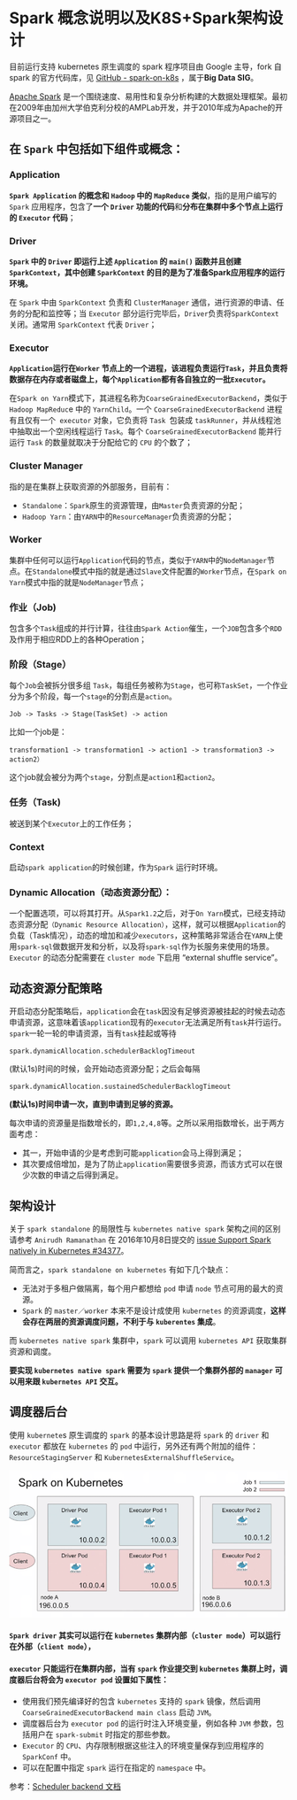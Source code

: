 # Spark 概念说明以及K8S+Spark架构设计


目前运行支持 kubernetes 原生调度的 spark 程序项目由 Google 主导，fork 自 spark 的官方代码库，见 [GitHub - spark-on-k8s](https://github.com/apache-spark-on-k8s/spark/) ，属于**Big Data SIG**。

[Apache Spark](http://spark.apache.org/) 是一个围绕速度、易用性和复杂分析构建的大数据处理框架。最初在2009年由加州大学伯克利分校的AMPLab开发，并于2010年成为Apache的开源项目之一。


## 在 `Spark` 中包括如下组件或概念：

### Application

**`Spark Application` 的概念和 `Hadoop` 中的 `MapReduce` 类似**，指的是用户编写的 `Spark` 应用程序，包含了**一个 `Driver` 功能的代码**和**分布在集群中多个节点上运行的 `Executor` 代码**；

### Driver
 
 **`Spark` 中的 `Driver` 即运行上述 `Application` 的 `main()` 函数并且创建 `SparkContext`，其中创建 `SparkContext` 的目的是为了准备Spark应用程序的运行环境。** 
 
 在 `Spark` 中由 `SparkContext` 负责和 `ClusterManager` 通信，进行资源的申请、任务的分配和监控等；当 `Executor` 部分运行完毕后，`Driver`负责将`SparkContext` 关闭。通常用 `SparkContext` 代表 `Driver`；
 
### Executor

**`Application`运行在`Worker` 节点上的一个进程，该进程负责运行`Task`，并且负责将数据存在内存或者磁盘上，每个`Application`都有各自独立的一批`Executor`。** 

在`Spark on Yarn`模式下，其进程名称为`CoarseGrainedExecutorBackend`，类似于 `Hadoop MapReduc`e 中的 `YarnChild`。一个 `CoarseGrainedExecutorBackend` 进程有且仅有一个` executor` 对象，它负责将 `Task `包装成 `taskRunner`，并从线程池中抽取出一个空闲线程运行 `Task`。每个 `CoarseGrainedExecutorBackend` 能并行运行 `Task` 的数量就取决于分配给它的 `CPU` 的个数了；


### Cluster Manager

指的是在集群上获取资源的外部服务，目前有：

* `Standalone`：`Spark`原生的资源管理，由`Master`负责资源的分配；
* `Hadoop Yarn`：由`YARN`中的`ResourceManager`负责资源的分配；


### Worker

集群中任何可以运行`Application`代码的节点，类似于`YARN`中的`NodeManager`节点。在`Standalone`模式中指的就是通过`Slave`文件配置的`Worker`节点，在`Spark on Yarn`模式中指的就是`NodeManager`节点；

### 作业（Job)

包含多个`Task`组成的并行计算，往往由`Spark Action`催生，一个`JOB`包含多个`RDD`及作用于相应RDD上的各种Operation；

### 阶段（Stage）

每个`Job`会被拆分很多组 `Task`，每组任务被称为`Stage`，也可称`TaskSet`，一个作业分为多个阶段，每一个`stage`的分割点是`action`。

```
Job -> Tasks -> Stage(TaskSet) -> action 
```

比如一个job是：

`transformation1 -> transformation1 -> action1 -> transformation3 -> action2）`

这个job就会被分为两个`stage`，分割点是`action1`和`action2`。


### 任务（Task) 

被送到某个`Executor`上的工作任务；


### Context

启动`spark application`的时候创建，作为`Spark` 运行时环境。

### Dynamic Allocation（动态资源分配）：

一个配置选项，可以将其打开。从`Spark1.2`之后，对于`On Yarn`模式，已经支持动态资源分配`（Dynamic Resource Allocation）`，这样，就可以根据`Application`的负载（Task情况），动态的增加和减少`executors`，这种策略非常适合在`YARN`上使用`spark-sql`做数据开发和分析，以及将`spark-sql`作为长服务来使用的场景。`Executor` 的动态分配需要在 `cluster mode` 下启用 “external shuffle service”。



## 动态资源分配策略

开启动态分配策略后，`application`会在`task`因没有足够资源被挂起的时候去动态申请资源，这意味着该`application`现有的`executor`无法满足所有`task`并行运行。`spark`一轮一轮的申请资源，当有`task`挂起或等待

```
spark.dynamicAllocation.schedulerBacklogTimeout
```

(默认1s)时间的时候，会开始动态资源分配；之后会每隔

```  
spark.dynamicAllocation.sustainedSchedulerBacklogTimeout
```

**(默认1s)时间申请一次，直到申请到足够的资源。**

每次申请的资源量是指数增长的，即`1,2,4,8`等。之所以采用指数增长，出于两方面考虑：

* 其一，开始申请的少是考虑到可能`application`会马上得到满足；
* 其次要成倍增加，是为了防止`application`需要很多资源，而该方式可以在很少次数的申请之后得到满足。


## 架构设计

关于 `spark standalone` 的局限性与 `kubernetes native spark` 架构之间的区别请参考 `Anirudh Ramanathan` 在 2016年10月8日提交的 [issue Support Spark natively in Kubernetes #34377](https://github.com/kubernetes/kubernetes/issues/34377)。


简而言之，`spark standalone on kubernetes` 有如下几个缺点：

* 无法对于多租户做隔离，每个用户都想给 `pod` 申请 `node` 节点可用的最大的资源。
* `Spark` 的 `master／worker` 本来不是设计成使用 `kubernetes` 的资源调度，**这样会存在两层的资源调度问题，不利于与 `kuberentes` 集成**。


而 `kubernetes native spark` 集群中，`spark` 可以调用 `kubernetes API` 获取集群资源和调度。

**要实现 `kubernetes native spark` 需要为 `spark` 提供一个集群外部的 `manager` 可以用来跟 `kubernetes API` 交互。**

## 调度器后台

使用 `kubernete`s 原生调度的 `spark` 的基本设计思路是将 `spark` 的 `driver` 和 `executor` 都放在 `kubernetes` 的 `pod` 中运行，另外还有两个附加的组件：`ResourceStagingServer` 和 `KubernetesExternalShuffleService`。

![Alt Image Text](images/1_3.png "Body image")

#### `Spark driver` 其实可以运行在 `kubernetes` 集群内部（`cluster mode`）可以运行在外部（`client mode`），

#### `executor` 只能运行在集群内部，当有 `spark` 作业提交到 `kubernetes` 集群上时，调度器后台将会为 `executor pod` 设置如下属性：

* 使用我们预先编译好的包含 `kubernetes` 支持的 `spark` 镜像，然后调用 `CoarseGrainedExecutorBackend main class` 启动 `JVM`。
* 调度器后台为 `executor pod` 的运行时注入环境变量，例如各种 `JVM` 参数，包括用户在 `spark-submit` 时指定的那些参数。
* `Executor` 的 `CPU`、内存限制根据这些注入的环境变量保存到应用程序的 `SparkConf` 中。
* 可以在配置中指定 `spark` 运行在指定的 `namespace` 中。


参考：[Scheduler backend 文档](https://github.com/apache-spark-on-k8s/spark/blob/branch-2.2-kubernetes/resource-managers/kubernetes/architecture-docs/scheduler-backend.md)















